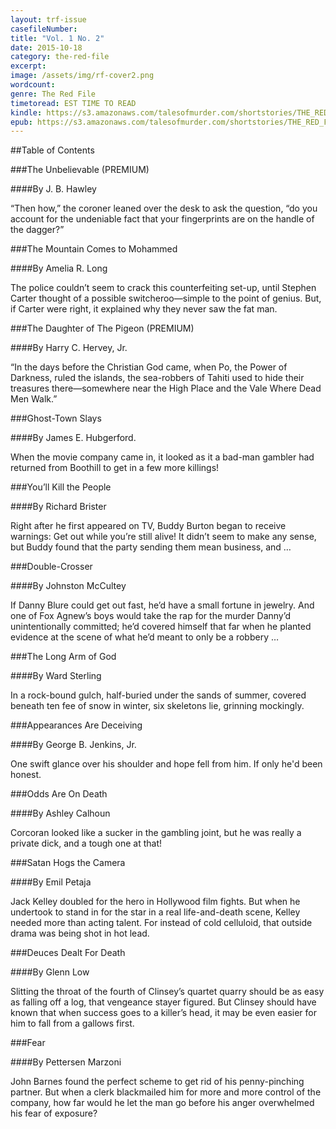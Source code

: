 ```yaml
---
layout: trf-issue
casefileNumber: 
title: "Vol. 1 No. 2"
date: 2015-10-18
category: the-red-file
excerpt: 
image: /assets/img/rf-cover2.png
wordcount: 
genre: The Red File
timetoread: EST TIME TO READ
kindle: https://s3.amazonaws.com/talesofmurder.com/shortstories/THE_RED_FILE_v1n2.mobi
epub: https://s3.amazonaws.com/talesofmurder.com/shortstories/THE_RED_FILE_v1n2.epub
--- 
```


##Table of Contents

###The Unbelievable (PREMIUM)

####By J. B. Hawley

“Then how,” the coroner leaned over the desk to ask the question, “do you account for the undeniable fact that your fingerprints are on the handle of the dagger?”

###The Mountain Comes to Mohammed

####By Amelia R. Long

The police couldn’t seem to crack this counterfeiting set-up, until Stephen Carter thought of a possible switcheroo—simple to the point of genius. But, if Carter were right, it explained why they never saw the fat man.

###The Daughter of The Pigeon (PREMIUM)

####By Harry C. Hervey, Jr.

“In the days before the Christian God came, when Po, the Power of Darkness, ruled the islands, the sea-robbers of Tahiti used to hide their treasures there—somewhere near the High Place and the Vale Where Dead Men Walk.”

###Ghost-Town Slays

####By James E. Hubgerford.

When the movie company came in, it looked as it a bad-man gambler had returned from Boothill to get in a few more killings!

###You’ll Kill the People

####By Richard Brister

Right after he first appeared on TV, Buddy Burton began to receive warnings: Get out while you’re still alive! It didn’t seem to make any sense, but Buddy found that the	party sending them mean business, and …

###Double-Crosser

####By Johnston McCultey

If Danny Blure could get out fast, he’d have a small fortune in jewelry. And one of Fox Agnew’s boys would take the rap for the murder Danny’d unintentionally committed; he’d covered himself that far when he planted evidence at the scene of what he’d meant to only be a robbery …

###The Long Arm of God

####By Ward Sterling

In a rock-bound gulch, half-buried under the sands of summer, covered beneath ten fee of snow in winter, six skeletons lie, grinning mockingly.

###Appearances Are Deceiving

####By George B. Jenkins, Jr.

One swift glance over his shoulder and hope fell from him. If only he'd been honest.

###Odds Are On Death

####By Ashley Calhoun

Corcoran looked like a sucker in the gambling joint, but he was really a private dick, and a tough one at that!

###Satan Hogs the Camera

####By Emil Petaja

Jack Kelley doubled for the hero in Hollywood film fights. But when he undertook to stand in for the star in a real life-and-death scene, Kelley needed more than acting talent. For instead of cold celluloid, that outside drama was being shot in hot lead.

###Deuces Dealt For Death

####By Glenn Low

Slitting the throat of the fourth of Clinsey’s quartet quarry should be as easy as falling off a log, that vengeance stayer figured. But Clinsey should have known that when success goes to a killer’s head, it may be even easier for him to fall from a gallows first.

###Fear

####By Pettersen Marzoni

John Barnes found the perfect scheme to get rid of his penny-pinching partner. But when a clerk blackmailed him for more and more control of the company, how far would he let the man go before his anger overwhelmed his fear of exposure?